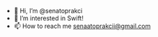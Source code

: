 - 👋 Hi, I’m @senatoprakci
- 👀 I’m interested in Swift!
- 📫 How to reach me senaatoprakcii@gmail.com

<!---
senatoprakci/senatoprakci is a ✨ special ✨ repository because its `README.md` (this file) appears on your GitHub profile.
You can click the Preview link to take a look at your changes.
--->
